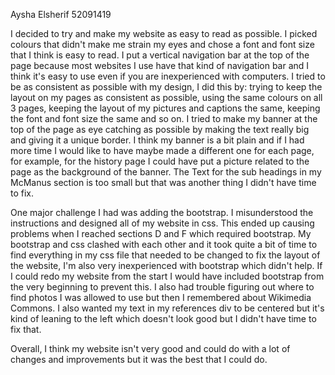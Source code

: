 Aysha Elsherif 52091419

I decided to try and make my website as easy to read as possible. 
I picked colours that didn't make me strain my eyes and chose a font and
font size that I think is easy to read. I put a vertical navigation bar at the top
of the page because most websites I use have that kind of navigation bar
and I think it's easy to use even if you are inexperienced with computers. 
I tried to be as consistent as possible
with my design, I did this by: trying to keep the layout on my pages as consistent
as possible, using the same colours on all 3 pages, keeping the layout of my pictures and captions
the same, keeping the font and font size the same and so on. I tried to make my
banner at the top of the page as eye catching as possible by making the text really big
and giving it a unique border. I think my banner is a bit plain
and if I had more time I would like to have maybe made a different one for each page,
for example, for the history page I could have put a picture related to the page as the background
of the banner. The Text for the sub headings in my McManus section is too small but that was another
thing I didn't have time to fix.

One major challenge I had was adding the bootstrap. I misunderstood the instructions and designed all of my website in
css. This ended up causing problems when I reached sections D and F which required bootstrap.
My bootstrap and css clashed with each other and it took quite a bit of time to find everything in my 
css file that needed to be changed to fix the layout of the website, I'm also
very inexperienced with bootstrap which didn't help. If I could redo my website from the start
I would have included bootstrap from the very beginning to prevent this. I also had trouble
figuring out where to find photos I was allowed to use but then I remembered about Wikimedia Commons.
I also wanted my text in my references div to be centered but it's kind of leaning to the left
which doesn't look good but
I didn't have time to fix that.

Overall, I think my website isn't very good and could do with a lot of changes
and improvements but it was the best that I could do.